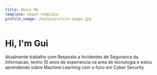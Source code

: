```yaml
---
title: About Me
template: about-template
profile_image: /media/profile-image.jpg
---
```


# Hi, I'm Gui

Atualmente trabalho com Resposta a Incidentes de Seguranca da Informacao, tenho 10 anos de experiencia na area de tecnologia e estou aprendendo sobre Machine Learning com o foco em Cyber Security 


